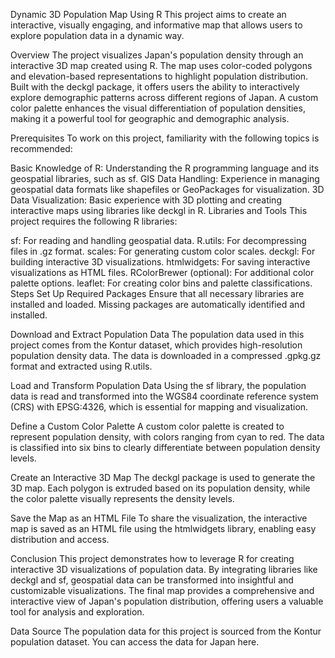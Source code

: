Dynamic 3D Population Map Using R
This project aims to create an interactive, visually engaging, and informative map that allows users to explore population data in a dynamic way.

Overview
The project visualizes Japan's population density through an interactive 3D map created using R. The map uses color-coded polygons and elevation-based representations to highlight population distribution. Built with the deckgl package, it offers users the ability to interactively explore demographic patterns across different regions of Japan. A custom color palette enhances the visual differentiation of population densities, making it a powerful tool for geographic and demographic analysis.

Prerequisites
To work on this project, familiarity with the following topics is recommended:

Basic Knowledge of R: Understanding the R programming language and its geospatial libraries, such as sf.
GIS Data Handling: Experience in managing geospatial data formats like shapefiles or GeoPackages for visualization.
3D Data Visualization: Basic experience with 3D plotting and creating interactive maps using libraries like deckgl in R.
Libraries and Tools
This project requires the following R libraries:

sf: For reading and handling geospatial data.
R.utils: For decompressing files in .gz format.
scales: For generating custom color scales.
deckgl: For building interactive 3D visualizations.
htmlwidgets: For saving interactive visualizations as HTML files.
RColorBrewer (optional): For additional color palette options.
leaflet: For creating color bins and palette classifications.
Steps
Set Up Required Packages
Ensure that all necessary libraries are installed and loaded. Missing packages are automatically identified and installed.

Download and Extract Population Data
The population data used in this project comes from the Kontur dataset, which provides high-resolution population density data. The data is downloaded in a compressed .gpkg.gz format and extracted using R.utils.

Load and Transform Population Data
Using the sf library, the population data is read and transformed into the WGS84 coordinate reference system (CRS) with EPSG:4326, which is essential for mapping and visualization.

Define a Custom Color Palette
A custom color palette is created to represent population density, with colors ranging from cyan to red. The data is classified into six bins to clearly differentiate between population density levels.

Create an Interactive 3D Map
The deckgl package is used to generate the 3D map. Each polygon is extruded based on its population density, while the color palette visually represents the density levels.

Save the Map as an HTML File
To share the visualization, the interactive map is saved as an HTML file using the htmlwidgets library, enabling easy distribution and access.

Conclusion
This project demonstrates how to leverage R for creating interactive 3D visualizations of population data. By integrating libraries like deckgl and sf, geospatial data can be transformed into insightful and customizable visualizations. The final map provides a comprehensive and interactive view of Japan's population distribution, offering users a valuable tool for analysis and exploration.

Data Source
The population data for this project is sourced from the Kontur population dataset. You can access the data for Japan here.